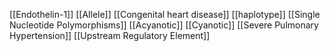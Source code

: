 [[Endothelin-1]]
[[Allele]]
[[Congenital heart disease]]
[[haplotype]]
[[Single Nucleotide Polymorphisms]]
[[Acyanotic]]
[[Cyanotic]]
[[Severe Pulmonary Hypertension]]
[[Upstream Regulatory Element]]
